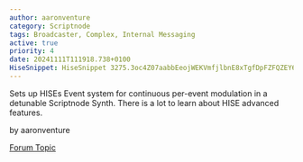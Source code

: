 ```yaml
---
author: aaronventure
category: Scriptnode
tags: Broadcaster, Complex, Internal Messaging
active: true
priority: 4
date: 20241111T111918.738+0100
HiseSnippet: HiseSnippet 3275.3oc4Z07aabbEeojWEKVmfjlbnE8xTgfDpFZFQZEY65ZXYIKEqlHYUSakFXHXLZ2gjCzxYX2YVQwXXzCsG5kdq8P.5gds+IzdnHHm5g1KIW6kdqGSOVfBz9dyLK4theDREmflVYCatyNya9899Cp8ikALkRF6Un3C50g4U3R906Izs1rEkK714NdEdA+coJMKlXWZidcnJEKzqPg4eabgBKdAOyOe1s1fFQEArAK44cfjGvdWdatdvp6u96vih1lFxd.uclcu556DHEaJijI.dl2eEuNzfioMY6QwsMmu2copVdE9d9q7VqwXW8JMBCoW4Jgqs1ZW+ZWe0qWk1XkUoGUcsquZsUuZsqc0FdEVXqPtVFWWS0LkWgKrgLrW8VxtB6Eb.WwOJhgOT0qNby1k2VFEhrHtp2ls3Qg6mJnTddE72efXadqX6U72kGx6u9.w2KZdAYvIxJ.KLWd3MeN3UMK7VIC7FAjJjARWvBoWxudPLuidvaP77M72Q.ZyFTPOkEJ185M2u5482TB6PnqzldLa6X3g9mnzZqrRYB7OKeihEey2jrKrCEQ2hQDRMiHEkcenQixDMnbiKS.UpNVFEAVPAznni.UpB1k3xwLZDtGjPOnEWQf+JEQ8HIJVijHBuAoK60iYjlRgfhqh2D7uCHiVRnMZvBzFLvSgYQiIbkPVCV7loatjNNg4v88RhIMijGQiHrS.VENNUC2FPZAgFfhKRiXYaBUzqaKVrAiavBnHHt6N02hDJYJwqqIgLEvc8Ro1IzXNEzXHmP19s.lucGdDqLgqecEgQU8PL2jY.baRWY7wbQSBbGBfTAQzXVX9KMQSZHiIrS6HiMmpGQ0RlDAaKpKsmhbDavIaviU5hNrrkgytI4IO0xzaBBbP2fbXbLsmgrJv3CAfQqwCUUH3NuOHkiOwHtIJvGjAWhk2C6Ins4ANJDyT7O.ONn4RDBFJ2.A.nBA3xDJ9I30ElBX.ozSj7PjE0.7i.wiRC5cAI0VfH6vhoZtTnJZveEDY6Dp.93QGdCR9EqDaAZop0tlSy9dfoHCtf1xXD+.yJELmRFHskQURmkU.JRPF.HfkmPzn.HRfXPj1fSLHUruoLn9BZQ5x0sHWoFQEI0phnLrDG.2J2fv+A.Uf+6MdikK9jhKlCoOhenkCFd89LwUpA7vSMbwcAsep4HH0R0RHlbtSfkVTBXlg.vous1soZ+Ms66.baYLBt4T8SpnrKDm143wMdaHRREmwrHvdJjDR0zh.rTZGRtuLwHTuIYKQStfUAr2e6ruYWp.hpGWZ4YCSF+gXIMLvlPB7u4BNZr3tdv6yJWfvuhlrr6sOVLp7rupzSJRHKwCW56SVZzGdox3NnwMUvddzRnOMXTIzKU1chkNzrCM0tiCK9zAVigRLLQWJFjQRZygHKf+sElj.yUoJN56shho2RfgS9QIrDV1.X04Pd1bgGAyjDEJ0Qm19QiL1HfQLtXeerz3mkIQLLrDFmmnRrNLtXL3lA+XJZG5Vj7vcPGcvYtKbOS.yaKiCXPH3fVPxCYhZqSYAInZpOGvEQftfzHQDfqCgCzfu0Aijhk5KuMtUi4ZsT3AxMS2rgXkdT+CeHnrVZYHBh0Cyjvo+8aryYFXZrti6YxdYhUZHLXl2mRfDapzdzvv2kCeR.7PCZjBxBrj0Mf+ALhAefETJFFvlksj2vsY8hGvKnCUIzjcYLphY22nuM2z5McVc.Zrg902goSDrRmfEtsWR6rnIRBlNDa3thKtXwEgqCjMAGaBligzTEWzERDL5xEoa4hKBT.OAjWm5R3nHchn8LYPpvpfgZYmxwTBXVCtIA6kqVFr.4XjWFhQjvo0X.zCHVIt5NXj.VXI9iRg8gKSdsWij4Yx28l.s.TXfAhCkMKLQCd1LLSNx2t2oc0izACNKzotPJSQRBIjePgkXXvosBDaYP.IPeCfH4BEVouvEhUlEkkIqjJfQI5SKB+ELPcwyrPpJHuSKICrodGg7nRK4d0RFBfkiktC3lfB9fTcZNSAUu09GV+d6kc+nhbo1bADo5xUgx4vmnmBOYd3onKBZFYs6wXVHek0fmbTl3pJY+ZmrQ5ZQwBGfHcTQhIDRfrSOCM5aoA0oIsISSSlkFQpXpnWAq.QtLdhcYfwEETG5z7gfT.bHwh+5SgVrHL89fHJfhomLwbBMVcEXVhZY5QfFAHUwIFxwIsFUnJov8Rmq4n8aOiyTFkLlGNUWA.pe7pApnkQcni5oUuV5rWKBMTZYu.RsbVL0FuESMvBn1JyhMSsoylYJjm0lj7r1rHOqN8xyZSVdVKi7LKn1CBwbOQIykCdjC8pFMF461reyNi70X+twS5fkDIsOB6ZZ.qiaD5oKeih9iuQwr8wFXELY1nTrCTxz8fpyGW2sdNoIzT4bNTAaUaZo7EbsTVOBJQN1iCcNtnuyvzy.49cy+Qe7ezaFNds7G+W9w+ya48vcvvkXysNHMvHEV6NrSffn1VcWz+NL0wZYGClcV.dEdto.0mBByB3U1K8CfEam5PJZGVV+u8A+7a01LniE9M+a6OfwO9XX5TNlo6rl8N+SeAuyga3+E82UFl.Ekme9C3TZbu.r0x0zO1XOztitW1o37LanDSKDeI+845fViFiyMBLhlleIfQ2nbdd+sLYzG.vK3u8O9Km41j85WL85cVNXAFlq+a6VwT2gYYnuanmwpiaXbj+9O8OLsCiqyTOLN2DhJT1eVBbMwAvU8bN.tE9Z7.3dY2pCPT0QNHte8E7yLXLy.grUYYFCfoD3HYSdfcjMumcXAvagxjLitJ2DwbUtRNBK9AmqV+NRgS.8iBEcgEgKF8obC26MgRtyN7MrtOaQ5lnxBlkhJYhHz0MEGGInsM0tPo.3kr49Ozzbko7Ea6smYZMlpi6OslhVSdLIdcybjP606yzw7lMAYRHlN11eEjCmTD5bsYZKJvSmy4RLlJA1EGvUSVEdSAfXSEIo8zZ6FZencFhtqzNhD63YLMNPaamQ5Ym+SJEAnfWzdFunRKe3iVAasyx4XORFtbLatLIyKNfAcoAQKKs7x2XpurpOStrhY6p5HJNtPa0o3mCwIhhVtGCUiZiRTbRMIM0hISGPY6Stxfp2eFbAUG6EXGW2XqLbR1JioG4whBWyyVMjvdKazyb1cftdQR9z+WtRzyUofeMnBobYMVLEi04s6Dw1RbB3cAqfX7aBbUCZRjNc074L1UJjcZIE7fro66GjLK1GICcar4siGrxqr98YQLvqcvRu55uKDxjFCxI14TVTclyfNR802x2BWBZCS95aksy++MU1NIQzE825TcLs5+Ep8bPq1WkPqekHfqK1lHjBnNj0LvLTEAKBi3VXNL1n84UR6frNSDZd.6Uz8xp3yEburZ5KyDVcOlF+JHMdetOCcvZ64XvrNerJaOG2NJR1cSy2qo0jFDJl01WF0KMHjsMbdTJrucannPcJ1uKU8.JOB2V8DEjAH7dh5vlMsqTX9CXwJCgeN+Up.+A7I1yD0YgsoAfTt29TnyHv4BSp.JKVbkf9JswC7rZQ6uQAieu38k16iU9B7SaSC9y4CJuLoerAtvm.Sh4PHbI+cTGfuEpU16.6XM.9FoIt84cLCt0Ww2Tn3iwuCsGGyftvfKOGW9c7icUuLzNGAGMR5MKLi2fXUOvLWbkKoqfEX01FcwNg3uIAf7+D3f.R1mFC2O7I7EOmukoGrJRj45+Dric4hCxMtH7lomdl0VY854mKhwYq9wrtVQTt7Zle2FpGI06HBYm5MD4cIPGZcuYGW.FlIbcQeLv.3WL8fJiMRV4bNSiW12M86JC1vvlDYO9DrDNz+8LsoAFacRzl9jBLsvX9BuwgliEtqJa+xyseI6PydNZa+0YvLQ9FwreRB3J2izF3LdmHNJYmrGyB9lxJbhgK4uIby0LoNmECxK4KUAPygXT77VjWxea.Uj6ij4LlkExn9u3vp+2+iFV8+9ivrDhwNV0ep+vPZ4amnkswuCcL9vzXJjiCGJXXLqRlWOrkPtSOSAEvf4QrSSqA+NbE1l3FIP0DVgXtUPkpwGzkvYKnQB7arwb7zjP4TBKL69fu3LFaHuI1f2MZw9mcqOmvBqt9PP5W7omER+1O7C+8CCo0+Ys+KtvUam5qjEWa+o+4W8IqOLtrq6MY60O6VewCilyaYH5OEFsetRumEAUW.ZaS+rSgNsPZxN562BaZ5q5bOSBSKX5tc.j9W+t+wmr6G+WGRLktdNGSuMjxiaSMUHd95A+qh5YaSChkO1kKDCmbQyJPPLgIt2h96hOSN6WQE7SadH+wAA4I0PGr148fW47dvUOuG7sNuGbsy6Au548fW6y+f3j6cwavT8f+v9aYyhTvN4XS1Mu+CPThFs.
---
```


Sets up HISEs Event system for continuous per-event modulation in a detunable Scriptnode Synth. There is a lot to learn about HISE advanced features.


by aaronventure

[Forum Topic](https://forum.hise.audio/topic/9645/the-missing-piece-of-the-hise-vi-puzzle-continuous-per-event-modulation)